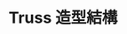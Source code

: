 ---
title: 'Truss 造型結構'
pictures: '["https://raw.githubusercontent.com/chyushya/cms-content/main/content/resources/images/1653058450032-1024-640-01.jpg","https://raw.githubusercontent.com/chyushya/cms-content/main/content/resources/images/1653058450060-1024-640-02.jpg","https://raw.githubusercontent.com/chyushya/cms-content/main/content/resources/images/1651124965278-1024-640-02.jpg","https://raw.githubusercontent.com/chyushya/cms-content/main/content/resources/images/1651124880661-1024-640-03.jpg","https://raw.githubusercontent.com/chyushya/cms-content/main/content/resources/images/1651124805632-1024-640-09.jpg","https://raw.githubusercontent.com/chyushya/cms-content/main/content/resources/images/1651124965388-1024-640-06.jpg","https://raw.githubusercontent.com/chyushya/cms-content/main/content/resources/images/1653058450114-1024-640-07.jpg","https://raw.githubusercontent.com/chyushya/cms-content/main/content/resources/images/1653058449960-1024-640-08.jpg","https://raw.githubusercontent.com/chyushya/cms-content/main/content/resources/images/1651123900055-1024-640-09.jpg","https://raw.githubusercontent.com/chyushya/cms-content/main/content/resources/images/1653058450086-1024-640-10.jpg","https://raw.githubusercontent.com/chyushya/cms-content/main/content/resources/images/1651124880859-1024-640-08.jpg","https://raw.githubusercontent.com/chyushya/cms-content/main/content/resources/images/1651124218934-1024-640-12.jpg","https://raw.githubusercontent.com/chyushya/cms-content/main/content/resources/images/1651125035376-1024-640-01.jpg","https://raw.githubusercontent.com/chyushya/cms-content/main/content/resources/images/1651123900096-1024-640-10.jpg"]'
---